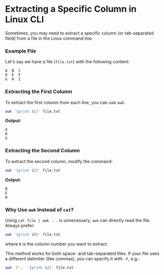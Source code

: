 # Extracting a Specific Column in Linux CLI  

Sometimes, you may need to extract a specific column (or tab-separated field) from a file in the Linux command line.  

### Example File  

Let's say we have a file (`file.txt`) with the following content:  

```
A  B  C  
D  E  F  
G  H  I  
```

### Extracting the First Column  

To extract the first column from each line, you can use `awk`:  

```bash
awk '{print $1}' file.txt
```

**Output:**  
```
A  
D  
G  
```

### Extracting the Second Column  

To extract the second column, modify the command:  

```bash
awk '{print $2}' file.txt
```

**Output:**  
```
B  
E  
H  
```

### Why Use `awk` Instead of `cat`?  

Using `cat file | awk ...` is unnecessary; `awk` can directly read the file. Always prefer:  

```bash
awk '{print $N}' file.txt
```

where `N` is the column number you want to extract.  

This method works for both space- and tab-separated files. If your file uses a different delimiter (like commas), you can specify it with `-F`, e.g.:  

```bash
awk -F',' '{print $2}' file.txt
```


